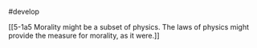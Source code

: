 #develop 

[[5-1a5 Morality might be a subset of physics. The laws of physics might provide the measure for morality, as it were.]]
